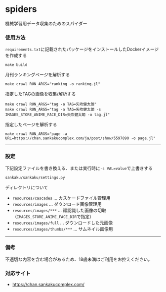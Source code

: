 # spiders

機械学習用データ収集のためのスパイダー


### 使用方法

`requirements.txt`に記載されたパッケージをインストールしたDockerイメージを作成する

```
make build
```

月刊ランキングページを解析する

```
make crawl RUN_ARGS="ranking -o ranking.jl"
```

指定したTAGの画像を収集/解析する

```
make crawl RUN_ARGS="tag -a TAG=矢吹健太朗"
make crawl RUN_ARGS="tag -a TAG=矢吹健太朗 -s IMAGES_STORE_ANIME_FACE_DIR=矢吹健太朗 -o tag.jl"
```

指定したページを解析する

```
make crawl RUN_ARGS="page -a URL=https://chan.sankakucomplex.com/ja/post/show/5597890 -o page.jl"
```

----

### 設定

下記設定ファイルを書き換える、または実行時に`-s VAL=value`で上書きする

```
sankaku/sankaku/settings.py
```

ディレクトリについて

+ `resources/cascades` ... カスケードファイル管理用
+ `resources/images` ... ダウンロード画像管理用
+ `resources/images/***` ... 顔認識した画像の切取（`IMAGES_STORE_ANIME_FACE_DIR`で指定）
+ `resources/images/full` ... ダウンロードした元画像
+ `resources/images/thumbs/***` ... サムネイル画像用

----

### 備考

不適切な内容を含む場合があるため、18歳未満はご利用をお控えください。

### 対応サイト

+ https://chan.sankakucomplex.com/
